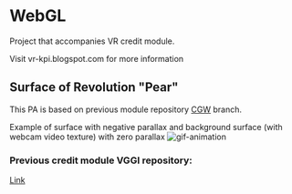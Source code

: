 # WebGL

Project that accompanies VR credit module.

Visit vr-kpi.blogspot.com for more information

## Surface of Revolution "Pear"

This PA is based on previous module repository [CGW](https://github.com/twistedmisted/surf-rev-pear/tree/CGW) branch.

Example of surface with negative parallax and background surface (with webcam video texture) with zero parallax
![gif-animation](PA_1_Example.gif)


### Previous credit module VGGI repository: 
[Link](https://github.com/twistedmisted/surf-rev-pear)